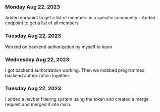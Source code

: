 ### Monday Aug 22, 2023

Added endpoint to get a list of members in a specific community - Added endpoint to get a list of all members

### Tuesday Aug 22, 2023

Worked on backend authorization by myself to learn

### Wednesday Aug 22, 2023

I got backend authorization working. Then we mobbed programmed backend authorization together.

### Tuesday Aug 22, 2023

I added a navbar filtering system using the token and created a merge request and merged it into main.
